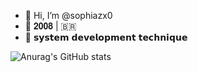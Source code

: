 - 👋 Hi, I’m @sophiazx0
- 👀 𝟐𝟎𝟎𝟖 | 🇧🇷 
- 👾 𝘀𝘆𝘀𝘁𝗲𝗺 𝗱𝗲𝘃𝗲𝗹𝗼𝗽𝗺𝗲𝗻𝘁 𝘁𝗲𝗰𝗵𝗻𝗶𝗾𝘂𝗲

![Anurag's GitHub stats](https://github-readme-stats.vercel.app/api?username=lotusoull&theme=midnight-purple&show_icons=true)

